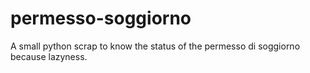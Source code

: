 # permesso-soggiorno
A small python scrap to know the status of the permesso di soggiorno because lazyness.
